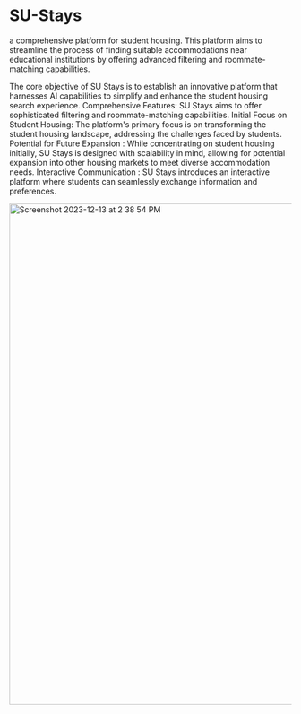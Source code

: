 # SU-Stays
a comprehensive platform for student housing. This platform aims to streamline the process of finding suitable accommodations near educational institutions by offering advanced filtering and roommate-matching capabilities.

The core objective of SU Stays is to establish an innovative platform that harnesses AI capabilities to simplify and enhance the student housing search experience.
Comprehensive Features: SU Stays aims to offer sophisticated filtering and roommate-matching capabilities.
Initial Focus on Student Housing: The platform's primary focus is on transforming the student housing landscape, addressing the challenges faced by students.
Potential for Future Expansion : While concentrating on student housing initially, SU Stays is designed with scalability in mind, allowing for potential expansion into other housing markets to meet diverse accommodation needs.
Interactive Communication : SU Stays introduces an interactive platform where students can seamlessly exchange information and preferences. 


<img width="895" alt="Screenshot 2023-12-13 at 2 38 54 PM" src="https://github.com/sampada101/SU-Stays/assets/55329464/f3c157a6-30aa-4e4c-a108-5fca8ad83e0b">
